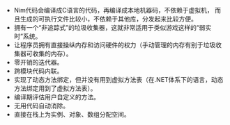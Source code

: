 - Nim代码会编译成C语言的代码，再编译成本地机器码，不依赖于虚拟机， 而且生成的可执行文件比较小，不依赖于其他库，分发起来比较方便。
- 拥有一个“非追踪式”的垃圾收集器，这就非常适用于类似游戏这样的“弱实时”系统。
- 让程序员拥有直接操纵内存和访问硬件的权力（手动管理的内存有别于垃圾收集器可收集的内存）。
- 零开销的迭代器。
- 跨模块代码内联。
- 实现了动态方法绑定，但并没有用到虚拟方法表（在.NET体系下的语言，动态方法绑定用到了虚拟方法表）。
- 编译期评估用户自定义的方法。
- 无用代码自动消除。
- 直接在栈上为实例、对象、数组分配空间。